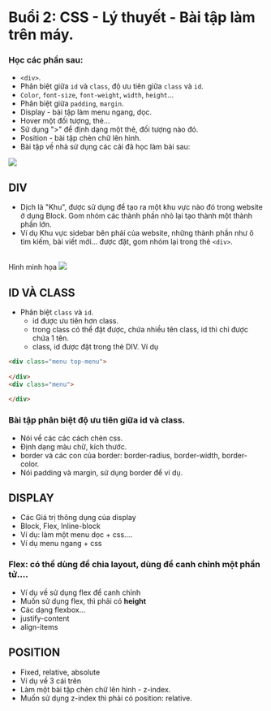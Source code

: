 # Buổi 2: CSS - Lý thuyết - Bài tập làm trên máy.

### Học các phần sau:
- `<div>`.
- Phân biệt giữa `id` và `class`, độ ưu tiên giữa `class` và  `id`.
- `Color`, `font-size`, `font-weight`, `width`, `height`...
- Phân biệt giữa `padding`, `margin`.
- Display - bài tập làm menu ngang, dọc.
- Hover một đối tượng, thẻ...
- Sử dụng ">" để định dạng một thẻ, đối tượng nào đó.
- Position - bài tập chèn chữ lên hình.
- Bài tập về nhà sử dụng các cái đã học làm bài sau: 
<img src="http://bashooka.com/wp-content/uploads/2015/08/card-ui-designs-15.jpg">

## DIV
- Dịch là "Khu", được sử dụng để tạo ra một khu vực nào đó trong website ở dụng Block. Gom nhóm các thành phần nhỏ lại tạo thành  một thành phần lớn.
- Ví dụ Khu vực sidebar bên phải của website, những thành phần như ô tìm kiếm, bài viết mới... được đặt, gom nhóm lại trong thẻ `<div>`.
<br>
Hình minh họa
<img src="https://thachpham.com/wp-content/uploads/2015/04/html-div-sample.png">
<br>

## ID VÀ CLASS
- Phân biệt `class` và `id`.
  + id được ưu tiên hơn class.
  + trong class có thể đặt được, chứa nhiều tên class, id thì chỉ được chứa 1 tên.
  + class, id được đặt trong thẻ DIV.
  Ví dụ
  
```html
<div class="menu top-menu">
  
</div>
<div class="menu">
  
</div>
```
### Bài tập phân biệt độ ưu tiên giữa id và class.
  - Nói về các các cách chèn css.
  - Định dạng màu chữ, kích thước.
  - border và các con của border: border-radius, border-width, border-color.
  - Nói padding và margin, sử dụng border để ví dụ.
## DISPLAY
- Các Giá trị thông dụng của display
- Block, Flex, Inline-block
- Ví dụ: làm một menu dọc + css....
- Ví dụ menu ngang + css

### Flex: có thể dùng để chia layout, dùng để canh chỉnh một phần tử....
- Ví dụ về sử dụng flex để canh chỉnh
- Muốn sử dụng flex, thì phải có <b>height</b>
- Các dạng flexbox...
- justify-content
- align-items

## POSITION
- Fixed, relative, absolute
- Ví dụ về 3 cái trên
- Làm một bài tập chèn chữ lên hình - z-index.
- Muốn sử dụng z-index thì phải có position: relative.
